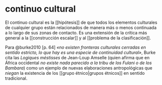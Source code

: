 # continuo cultural
El continuo cultural es la [[hipótesis]] de que todos los elementos culturales de cualquier grupo están relacionados de manera más o menos continuada a lo largo de sus zonas de contacto. Es una extensión de la crítica más general a la [[construcción escalar]] y al [[problema de la clasificación]].

Para @burke2010 [p. 64] *«no existen fronteras culturales cerradas en sentido estricto, lo que hay es una especie de continuidad cultural»*, Burke cita las *Logiques méstisses* de Jean-Loup Amselle (quien afirma que en África occidental *no existe nada parecido a la tribu de los Fulani o de los Bambara*) como un ejemplo de nuevas elaboraciones antropológicas que *niegan* la existencia de los [[grupo étnico|grupos étnicos]] en sentido tradicional.
